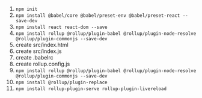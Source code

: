 1. ```npm init ```
2. ```npm install @babel/core @babel/preset-env @babel/preset-react --save-dev```
3. ```npm install react react-dom --save ```
4. ```npm install rollup @rollup/plugin-babel @rollup/plugin-node-resolve @rollup/plugin-commonjs --save-dev```
5. create src/index.html
6. create src/index.js
7. create .babelrc
8. create rollup.config.js 
9. ```npm install rollup @rollup/plugin-babel @rollup/plugin-node-resolve @rollup/plugin-commonjs --save-dev ```
10. ```npm install @rollup/plugin-replace```
11. ```npm install rollup-plugin-serve rollup-plugin-livereload```